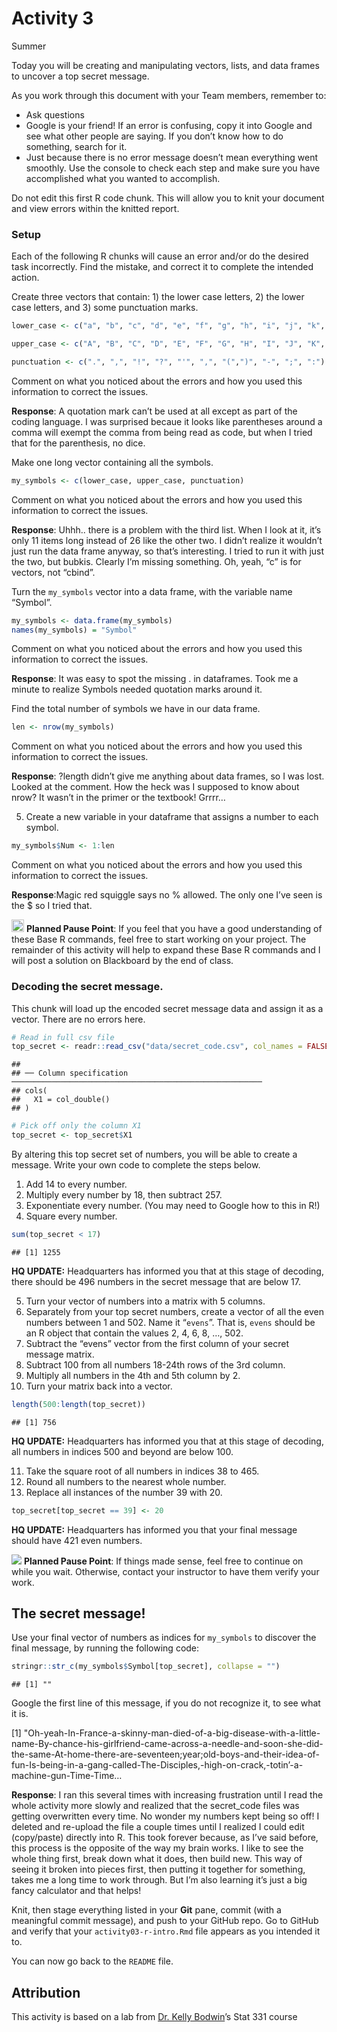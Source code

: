 Activity 3
================
Summer

Today you will be creating and manipulating vectors, lists, and data
frames to uncover a top secret message.

As you work through this document with your Team members, remember to:

-   Ask questions
-   Google is your friend! If an error is confusing, copy it into Google
    and see what other people are saying. If you don’t know how to do
    something, search for it.
-   Just because there is no error message doesn’t mean everything went
    smoothly. Use the console to check each step and make sure you have
    accomplished what you wanted to accomplish.

Do not edit this first R code chunk. This will allow you to knit your
document and view errors within the knitted report.

### Setup

Each of the following R chunks will cause an error and/or do the desired
task incorrectly. Find the mistake, and correct it to complete the
intended action.

Create three vectors that contain: 1) the lower case letters, 2) the
lower case letters, and 3) some punctuation marks.

``` r
lower_case <- c("a", "b", "c", "d", "e", "f", "g", "h", "i", "j", "k", "l", "m", "n", "o", "p", "q", "r", "s", "t", "u", "v", "w", "x", "y", "z")

upper_case <- c("A", "B", "C", "D", "E", "F", "G", "H", "I", "J", "K", "L", "M", "N", "O", "P", "Q", "R", "S", "T", "U", "V", "W", "X", "Y", "Z")

punctuation <- c(".", ",", "!", "?", "'", ",", "(",")", "-", ";", ":")
```

Comment on what you noticed about the errors and how you used this
information to correct the issues.

**Response**: A quotation mark can’t be used at all except as part of
the coding language. I was surprised becaue it looks like parentheses
around a comma will exempt the comma from being read as code, but when I
tried that for the parenthesis, no dice.

Make one long vector containing all the symbols.

``` r
my_symbols <- c(lower_case, upper_case, punctuation)
```

Comment on what you noticed about the errors and how you used this
information to correct the issues.

**Response**: Uhhh.. there is a problem with the third list. When I look
at it, it’s only 11 items long instead of 26 like the other two. I
didn’t realize it wouldn’t just run the data frame anyway, so that’s
interesting. I tried to run it with just the two, but bubkis. Clearly
I’m missing something. Oh, yeah, “c” is for vectors, not “cbind”.

Turn the `my_symbols` vector into a data frame, with the variable name
“Symbol”.

``` r
my_symbols <- data.frame(my_symbols)
names(my_symbols) = "Symbol"
```

Comment on what you noticed about the errors and how you used this
information to correct the issues.

**Response**: It was easy to spot the missing . in dataframes. Took me a
minute to realize Symbols needed quotation marks around it.

Find the total number of symbols we have in our data frame.

``` r
len <- nrow(my_symbols)
```

Comment on what you noticed about the errors and how you used this
information to correct the issues.

**Response**: ?length didn’t give me anything about data frames, so I
was lost. Looked at the comment. How the heck was I supposed to know
about nrow? It wasn’t in the primer or the textbook! Grrrr…

5.  Create a new variable in your dataframe that assigns a number to
    each symbol.

``` r
my_symbols$Num <- 1:len
```

Comment on what you noticed about the errors and how you used this
information to correct the issues.

**Response**:Magic red squiggle says no % allowed. The only one I’ve
seen is the $ so I tried that.

<img src="README-img/noun_pause.png" alt="pause" width = "20"/>
<b>Planned Pause Point</b>: If you feel that you have a good
understanding of these Base R commands, feel free to start working on
your project. The remainder of this activity will help to expand these
Base R commands and I will post a solution on Blackboard by the end of
class.

### Decoding the secret message.

This chunk will load up the encoded secret message data and assign it as
a vector. There are no errors here.

``` r
# Read in full csv file
top_secret <- readr::read_csv("data/secret_code.csv", col_names = FALSE)
```

    ## 
    ## ── Column specification ────────────────────────────────────────────────────────
    ## cols(
    ##   X1 = col_double()
    ## )

``` r
# Pick off only the column X1
top_secret <- top_secret$X1
```

By altering this top secret set of numbers, you will be able to create a
message. Write your own code to complete the steps below.

1.  Add 14 to every number.
2.  Multiply every number by 18, then subtract 257.
3.  Exponentiate every number. (You may need to Google how to this in
    R!)
4.  Square every number.

``` r
sum(top_secret < 17)
```

    ## [1] 1255

**HQ UPDATE:** Headquarters has informed you that at this stage of
decoding, there should be 496 numbers in the secret message that are
below 17.

5.  Turn your vector of numbers into a matrix with 5 columns.
6.  Separately from your top secret numbers, create a vector of all the
    even numbers between 1 and 502. Name it “`evens`”. That is, `evens`
    should be an R object that contain the values 2, 4, 6, 8, …, 502.
7.  Subtract the “evens” vector from the first column of your secret
    message matrix.
8.  Subtract 100 from all numbers 18-24th rows of the 3rd column.
9.  Multiply all numbers in the 4th and 5th column by 2.
10. Turn your matrix back into a vector.

``` r
length(500:length(top_secret))
```

    ## [1] 756

**HQ UPDATE:** Headquarters has informed you that at this stage of
decoding, all numbers in indices 500 and beyond are below 100.

11. Take the square root of all numbers in indices 38 to 465.
12. Round all numbers to the nearest whole number.
13. Replace all instances of the number 39 with 20.

``` r
top_secret[top_secret == 39] <- 20
```

**HQ UPDATE:** Headquarters has informed you that your final message
should have 421 even numbers.

![](README-img/noun_pause.png) **Planned Pause Point**: If things made
sense, feel free to continue on while you wait. Otherwise, contact your
instructor to have them verify your work.

## The secret message!

Use your final vector of numbers as indices for `my_symbols` to discover
the final message, by running the following code:

``` r
stringr::str_c(my_symbols$Symbol[top_secret], collapse = "")
```

    ## [1] ""

Google the first line of this message, if you do not recognize it, to
see what it is.

\[1\]
"Oh-yeah-In-France-a-skinny-man-died-of-a-big-disease-with-a-little-name-By-chance-his-girlfriend-came-across-a-needle-and-soon-she-did-the-same-At-home-there-are-seventeen;year;old-boys-and-their-idea-of-fun-Is-being-in-a-gang-called-The-Disciples,-high-on-crack,-totin’-a-machine-gun-Time-Time…

**Response**: I ran this several times with increasing frustration until
I read the whole activity more slowly and realized that the secret\_code
files was getting overwritten every time. No wonder my numbers kept
being so off! I deleted and re-upload the file a couple times until I
realized I could edit (copy/paste) directly into R. This took forever
because, as I’ve said before, this process is the opposite of the way my
brain works. I like to see the whole thing first, break down what it
does, then build new. This way of seeing it broken into pieces first,
then putting it together for something, takes me a long time to work
through. But I’m also learning it’s just a big fancy calculator and that
helps!

Knit, then stage everything listed in your **Git** pane, commit (with a
meaningful commit message), and push to your GitHub repo. Go to GitHub
and verify that your `activity03-r-intro.Rmd` file appears as you
intended it to.

You can now go back to the `README` file.

## Attribution

This activity is based on a lab from [Dr. Kelly
Bodwin](https://www.kelly-bodwin.com/)’s Stat 331 course
